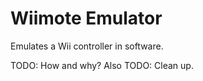 # Wiimote Emulator

Emulates a Wii controller in software.

  TODO: How and why?
  Also TODO: Clean up.
